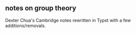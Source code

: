 ## notes on group theory

Dexter Chua's Cambridge notes rewritten in Typst with a few additions/removals.
